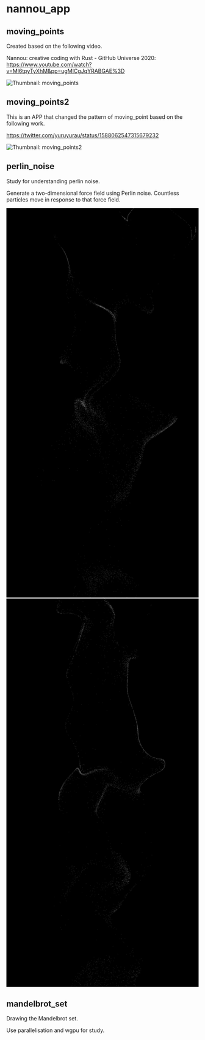 # nannou_app

## moving_points
Created based on the following video.

Nannou: creative coding with Rust - GitHub Universe 2020: https://www.youtube.com/watch?v=Ml6tpyTyXhM&pp=ugMICgJqYRABGAE%3D

![Thumbnail: moving_points](thumbnail/moving_points.gif)

## moving_points2
This is an APP that changed the pattern of moving_point based on the following work.

https://twitter.com/yuruyurau/status/1588062547315679232

![Thumbnail: moving_points2](thumbnail/moving_points2.gif)

## perlin_noise
Study for understanding perlin noise.

Generate a two-dimensional force field using Perlin noise. Countless particles move in response to that force field.

![Thumbnail: perlin_noise1](thumbnail/perlin_noise1.png)
![Thumbnail: perlin_noise2](thumbnail/perlin_noise2.png)

## mandelbrot_set
Drawing the Mandelbrot set.

Use parallelisation and wgpu for study.
